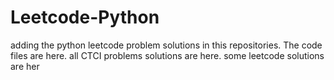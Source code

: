 # Leetcode-Python
adding the python leetcode problem solutions in this repositories. 
The code files are here.
all CTCI problems solutions are here.
some leetcode solutions are her















































































































































































































































































































































































































































































































































































